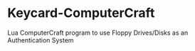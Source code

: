 # Keycard-ComputerCraft
Lua ComputerCraft program to use Floppy Drives/Disks as an Authentication System
